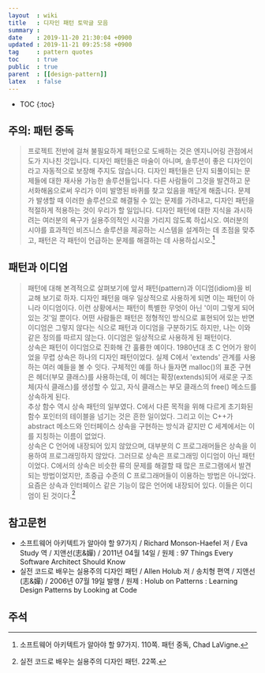 ```yaml
---
layout  : wiki
title   : 디자인 패턴 토막글 모음
summary : 
date    : 2019-11-20 21:30:04 +0900
updated : 2019-11-21 09:25:58 +0900
tag     : pattern quotes
toc     : true
public  : true
parent  : [[design-pattern]]
latex   : false
---
```

* TOC
{:toc}

## 주의: 패턴 중독

> 프로젝트 전반에 걸쳐 불필요하게 패턴으로 도배하는 것은 엔지니어링 관점에서 도가 지나친 것입니다. 디자인 패턴들은 마술이 아니며, 솔루션이 좋은 디자인이라고 자동적으로 보장해 주지도 않습니다. 디자인 패턴들은 단지 되풀이되는 문제들에 대한 재사용 가능한 솔루션들입니다. 다른 사람들이 그것을 발견하고 문서화해옴으로써 우리가 이미 발명된 바퀴를 찾고 있음을 깨닫게 해줍니다. 문제가 발생할 때 이러한 솔루션으로 해결될 수 있는 문제를 가려내고, 디자인 패턴을 적절하게 적용하는 것이 우리가 할 일입니다. 디자인 패턴에 대한 지식을 과시하려는 여러분의 욕구가 실용주의적인 시각을 가리지 않도록 하십시오. 여러분의 시야를 효과적인 비즈니스 솔루션을 제공하는 시스템을 설계하는 데 초점을 맞추고, 패턴은 각 패턴이 언급하는 문제를 해결하는 데 사용하십시오.[^chad]

## 패턴과 이디엄

> 패턴에 대해 본격적으로 살펴보기에 앞서 패턴(pattern)과 이디엄(idiom)을 비교해 보기로 하자. 디자인 패턴을 매우 일상적으로 사용하게 되면 이는 패턴이 아니라 이디엄이다. 이런 상황에서는 패턴이 특별한 무엇이 아닌 '이미 그렇게 되어 있는 것'일 뿐이다. 어떤 사람들은 패턴은 정형적인 방식으로 표현되어 있는 반면 이디엄은 그렇지 않다는 식으로 패턴과 이디엄을 구분하기도 하지만, 나는 이와 같은 정의를 따르지 않는다. 이디엄은 일상적으로 사용하게 된 패턴이다.  
상속은 패턴이 이디엄으로 진화해 간 훌륭한 예이다. 1980년대 초 C 언어가 왕이었을 무렵 상속은 하나의 디자인 패턴이었다. 실제 C에서 'extends' 관계를 사용하는 여러 예들을 볼 수 잇다. 구체적인 예를 하나 들자면 malloc()의 표준 구현은 헤더(부모 클래스)를 사용하는데, 이 헤더는 확장(extends)되어 새로운 구조체(자식 클래스)를 생성할 수 있고, 자식 클래스는 부모 클래스의 free() 메소드를 상속하게 된다.  
추상 함수 역시 상속 패턴의 일부였다. C에서 다른 목적을 위해 다르게 초기화된 함수 포인터의 테이블을 넘기는 것은 흔한 일이었다. 그리고 이는 C++가 abstract 메소드와 인터페이스 상속을 구현하는 방식과 같지만 C 세계에서는 이를 지칭하는 이름이 없었다.  
상속은 C 언어에 내장되어 있지 않았으며, 대부분의 C 프로그래머들은 상속을 이용하여 프로그래밍하지 않았다. 그러므로 상속은 프로그래밍 이디엄이 아닌 패턴이었다. C에서의 상속은 비슷한 류의 문제를 해결할 때 많은 프로그램에서 발견되는 방법이었지만, 초중급 수준의 C 프로그래머들이 이용하는 방법은 아니었다. 요즘은 상속과 인터페이스 같은 기능이 많은 언어에 내장되어 있다. 이들은 이디엄이 된 것이다.[^idiom]

## 참고문헌

* 소프트웨어 아키텍트가 알아야 할 97가지 / Richard Monson-Haefel 저 / Eva Study 역 / 지앤선(志&嬋) / 2011년 04월 14일 / 원제 : 97 Things Every Software Architect Should Know
* 실전 코드로 배우는 실용주의 디자인 패턴 / Allen Holub 저 / 송치형 편역 / 지앤선(志&嬋) / 2006년 07월 19일 발행 / 원제 : Holub on Patterns : Learning Design Patterns by Looking at Code

## 주석
[^chad]: 소프트웨어 아키텍트가 알아야 할 97가지. 110쪽. 패턴 중독, Chad LaVigne.
[^idiom]: 실전 코드로 배우는 실용주의 디자인 패턴. 22쪽.
